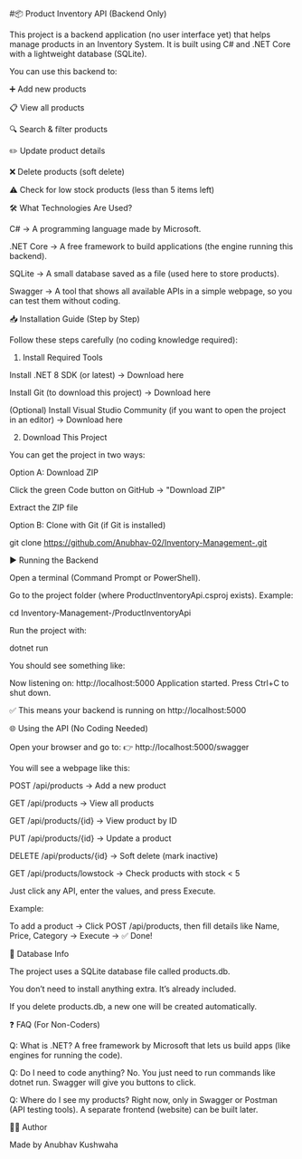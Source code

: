 #📦 Product Inventory API (Backend Only)

This project is a backend application (no user interface yet) that helps manage products in an Inventory System.
It is built using C# and .NET Core with a lightweight database (SQLite).

You can use this backend to:

➕ Add new products

📋 View all products

🔍 Search & filter products

✏️ Update product details

❌ Delete products (soft delete)

⚠️ Check for low stock products (less than 5 items left)

🛠 What Technologies Are Used?

C# → A programming language made by Microsoft.

.NET Core → A free framework to build applications (the engine running this backend).

SQLite → A small database saved as a file (used here to store products).

Swagger → A tool that shows all available APIs in a simple webpage, so you can test them without coding.

📥 Installation Guide (Step by Step)

Follow these steps carefully (no coding knowledge required):

1. Install Required Tools

Install .NET 8 SDK (or latest) → Download here

Install Git (to download this project) → Download here

(Optional) Install Visual Studio Community (if you want to open the project in an editor) → Download here

2. Download This Project

You can get the project in two ways:

Option A: Download ZIP

Click the green Code button on GitHub → "Download ZIP"

Extract the ZIP file

Option B: Clone with Git (if Git is installed)

git clone https://github.com/Anubhav-02/Inventory-Management-.git

▶️ Running the Backend

Open a terminal (Command Prompt or PowerShell).

Go to the project folder (where ProductInventoryApi.csproj exists). Example:

cd Inventory-Management-/ProductInventoryApi


Run the project with:

dotnet run


You should see something like:

Now listening on: http://localhost:5000
Application started. Press Ctrl+C to shut down.


✅ This means your backend is running on http://localhost:5000

🌐 Using the API (No Coding Needed)

Open your browser and go to:
👉 http://localhost:5000/swagger

You will see a webpage like this:

POST /api/products → Add a new product

GET /api/products → View all products

GET /api/products/{id} → View product by ID

PUT /api/products/{id} → Update a product

DELETE /api/products/{id} → Soft delete (mark inactive)

GET /api/products/lowstock → Check products with stock < 5

Just click any API, enter the values, and press Execute.

Example:

To add a product → Click POST /api/products, then fill details like Name, Price, Category → Execute → ✅ Done!

📂 Database Info

The project uses a SQLite database file called products.db.

You don’t need to install anything extra. It’s already included.

If you delete products.db, a new one will be created automatically.

❓ FAQ (For Non-Coders)

Q: What is .NET?
A free framework by Microsoft that lets us build apps (like engines for running the code).

Q: Do I need to code anything?
No. You just need to run commands like dotnet run. Swagger will give you buttons to click.

Q: Where do I see my products?
Right now, only in Swagger or Postman (API testing tools). A separate frontend (website) can be built later.

👨‍💻 Author

Made by Anubhav Kushwaha
